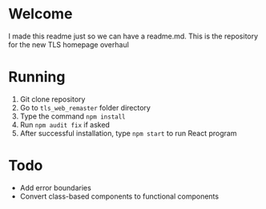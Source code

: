 # Welcome
I made this readme just so we can have a readme.md. This is the repository for the new TLS homepage overhaul

# Running
1. Git clone repository
2. Go to `tls_web_remaster` folder directory
3. Type the command `npm install`
4. Run `npm audit fix` if asked
5. After successful installation, type `npm start` to run React program

# Todo
- Add error boundaries
- Convert class-based components to functional components